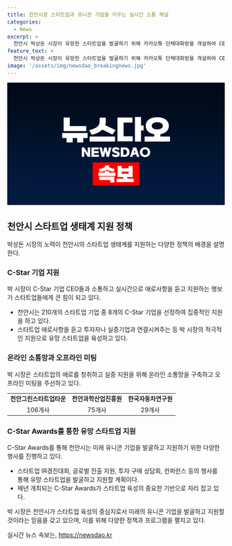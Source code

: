 ```yaml
---
title: 천안시장 스타트업과 유니콘 기업을 키우는 실시간 소통 채널
categories:
  - News
excerpt: >
  천안시 박상돈 시장이 유망한 스타트업을 발굴하기 위해 카카오톡 단체대화방을 개설하여 CEO들과 소통하고 지원하고 있다. 천안시는 벤처업계의 중심지로 잘 알려져 있으며, 천안과학산업진흥원 등 210개의 스타트업 기업을 육성하고 있다. 시장은 스타트업의 애로를 직접 청취하고, 투자자나 실증기업과 연결시켜 주며, C-Star 기업들을 집중 지원하고 있다. 또한, ‘C-Star Awards 2024’의 개최 및 다양한 지원책을 통해 스타트업 육성을 약속하고 있다. 박 시장은 스타트업 육성이 천안과 대한민국의 새로운 미래를 개척하는 길이 될 것이라며 스타트업 기업의 지원을 약속하고 있다.
feature_text: >
  천안시 박상돈 시장이 유망한 스타트업을 발굴하기 위해 카카오톡 단체대화방을 개설하여 CEO들과 소통하고 지원하고 있다. 천안시는 벤처업계의 중심지로 잘 알려져 있으며, 천안과학산업진흥원 등 210개의 스타트업 기업을 육성하고 있다. 시장은 스타트업의 애로를 직접 청취하고, 투자자나 실증기업과 연결시켜 주며, C-Star 기업들을 집중 지원하고 있다. 또한, ‘C-Star Awards 2024’의 개최 및 다양한 지원책을 통해 스타트업 육성을 약속하고 있다. 박 시장은 스타트업 육성이 천안과 대한민국의 새로운 미래를 개척하는 길이 될 것이라며 스타트업 기업의 지원을 약속하고 있다.
image: '/assets/img/newsdao_breakingnews.jpg'
---
```


<p><img src="/assets/img/newsdao_breakingnews.jpg" alt="pcversion 속보" /></p>

<h2 data-ke-size="size26">천안시 스타트업 생태계 지원 정책</h2>

<p data-ke-size="size16">박상돈 시장의 노력이 천안시의 스타트업 생태계를 지원하는 다양한 정책의 배경을 설명한다.</p>

<h3>C-Star 기업 지원</h3>

<p data-ke-size="size16">박 시장이 C-Star 기업 CEO들과 소통하고 실시간으로 애로사항을 듣고 지원하는 행보가 스타트업들에게 큰 힘이 되고 있다.</p>

<ul>
  <li>천안시는 210개의 스타트업 기업 중 8개의 C-Star 기업을 선정하여 집중적인 지원을 하고 있다.</li>
  <li>스타트업 애로사항을 듣고 투자자나 실증기업과 연결시켜주는 등 박 시장의 적극적인 지원으로 유망 스타트업을 육성하고 있다.</li>
</ul>

<h3>온라인 소통망과 오프라인 미팅</h3>

<p data-ke-size="size16">박 시장은 스타트업의 애로를 청취하고 실증 지원을 위해 온라인 소통망을 구축하고 오프라인 미팅을 주선하고 있다.</p>

<table>
  <tr>
    <td style="text-align: center; height: 17px;"><b>천안그린스타트업타운</b></td>
    <td style="text-align: center; height: 17px;"><b>천안과학산업진흥원</b></td>
    <td style="text-align: center; height: 17px;"><b>한국자동차연구원</b></td>
  </tr>
  <tr>
    <td style="text-align: center; height: 17px;">106개사</td>
    <td style="text-align: center; height: 17px;">75개사</td>
    <td style="text-align: center; height: 17px;">29개사</td>
  </tr>
</table>

<h3>C-Star Awards를 통한 유망 스타트업 지원</h3>

<p data-ke-size="size16">C-Star Awards를 통해 천안시는 미래 유니콘 기업을 발굴하고 지원하기 위한 다양한 행사를 진행하고 있다.</p>

<ul>
  <li>스타트업 IR경진대회, 글로벌 진출 지원, 투자 구매 상담회, 컨퍼런스 등의 행사를 통해 유망 스타트업을 발굴하고 지원할 계획이다.</li>
  <li>매년 개최되는 C-Star Awards가 스타트업 육성의 중요한 기반으로 자리 잡고 있다.</li>
</ul>

<p data-ke-size="size16">박 시장은 천안시가 스타트업 육성의 중심지로서 미래의 유니콘 기업을 발굴하고 지원할 것이라는 믿음을 갖고 있으며, 이를 위해 다양한 정책과 프로그램을 펼치고 있다.</p>
실시간 뉴스 속보는, <a href="https://newsdao.kr" rel="dofollow">https://newsdao.kr</a>


